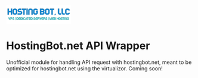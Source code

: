 ![HostingBot Logo](https://github.com/Romvnly-Gaming/hostingbot.net/blob/main/hostingbot.png)
# HostingBot.net API Wrapper
Unofficial module for handling API request with hostingbot.net, meant to be optimized for hostingbot.net using the virtualizor.
Coming soon!
